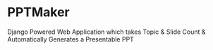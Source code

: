 # PPTMaker
Django Powered Web Application which takes Topic &amp; Slide Count &amp; Automatically Generates a Presentable PPT
